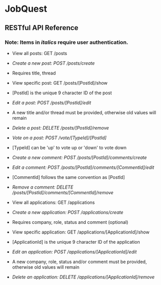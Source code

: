 # JobQuest

## RESTful API Reference

### Note: Items in *italics* require user authentication.


* View all posts: GET /posts
* _Create a new post: POST /posts/create_
 * Requires title, thread
* View specific post: GET /posts/[PostId]/show
 * [PostId] is the unique 9 character ID of the post
* _Edit a post: POST /posts/[PostId]/edit_
 * A new title and/or thread must be provided, otherwise old values will remain
* _Delete a post: DELETE /posts/[PostId]/remove_
* _Vote on a post: POST /vote/[TypeId]/[PostId]_
 * [TypeId] can be 'up' to vote up or 'down' to vote down


* _Create a new comment: POST /posts/[PostId]/comments/create_
* _Edit a comment: POST /posts/[PostId]/comments/[CommentId]/edit_
 * [CommentId] follows the same convention as [PostId]
* _Remove a comment: DELETE /posts/[PostId]/comments/[CommentId]/remove_


* View all applications: GET /applications
* _Create a new application: POST /applications/create_
 * Requires company, role, status and comment (optional) 
* View specific application: GET /applications/[ApplicationId]/show
 * [ApplicationId] is the unique 9 character ID of the application
* _Edit an application: POST /applications/[ApplicationId]/edit_
 * A new company, role, status and/or comment must be provided, otherwise old values will remain
* _Delete an application: DELETE /applications/[ApplicationId]/remove_